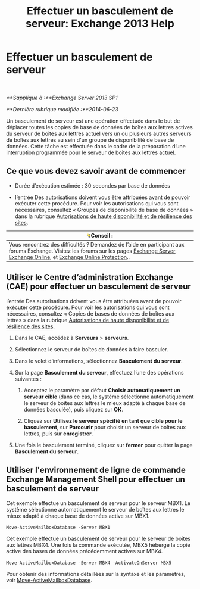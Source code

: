﻿---
title: 'Effectuer un basculement de serveur: Exchange 2013 Help'
TOCTitle: Effectuer un basculement de serveur
ms:assetid: ffcefd56-b0a0-4229-9011-fff4197b7c74
ms:mtpsurl: https://technet.microsoft.com/fr-fr/library/Dd298187(v=EXCHG.150)
ms:contentKeyID: 62523889
ms.date: 05/23/2018
mtps_version: v=EXCHG.150
ms.translationtype: MT
---

# Effectuer un basculement de serveur

 

_**Sapplique à :**Exchange Server 2013 SP1_

_**Dernière rubrique modifiée :**2014-06-23_

Un basculement de serveur est une opération effectuée dans le but de déplacer toutes les copies de base de données de boîtes aux lettres actives du serveur de boîtes aux lettres actuel vers un ou plusieurs autres serveurs de boîtes aux lettres au sein d'un groupe de disponibilité de base de données. Cette tâche est effectuée dans le cadre de la préparation d’une interruption programmée pour le serveur de boîtes aux lettres actuel.

## Ce que vous devez savoir avant de commencer

  - Durée d’exécution estimée : 30 secondes par base de données

  - l’entrée Des autorisations doivent vous être attribuées avant de pouvoir exécuter cette procédure. Pour voir les autorisations qui vous sont nécessaires, consultez « Groupes de disponibilité de base de données » dans la rubrique [Autorisations de haute disponibilité et de résilience des sites](high-availability-and-site-resilience-permissions-exchange-2013-help.md).

<table>
<thead>
<tr class="header">
<th><img src="images/Bb125224.tip(EXCHG.150).gif" title="Conseil" alt="Conseil" />Conseil :</th>
</tr>
</thead>
<tbody>
<tr class="odd">
<td>Vous rencontrez des difficultés ? Demandez de l’aide en participant aux forums Exchange. Visitez les forums sur les pages <a href="https://go.microsoft.com/fwlink/p/?linkid=60612">Exchange Server</a>, <a href="https://go.microsoft.com/fwlink/p/?linkid=267542">Exchange Online</a>, et <a href="https://go.microsoft.com/fwlink/p/?linkid=285351">Exchange Online Protection</a>..</td>
</tr>
</tbody>
</table>


## Utiliser le Centre d’administration Exchange (CAE) pour effectuer un basculement de serveur

l’entrée Des autorisations doivent vous être attribuées avant de pouvoir exécuter cette procédure. Pour voir les autorisations qui vous sont nécessaires, consultez « Copies de bases de données de boîtes aux lettres » dans la rubrique [Autorisations de haute disponibilité et de résilience des sites](high-availability-and-site-resilience-permissions-exchange-2013-help.md).

1.  Dans le CAE, accédez à **Serveurs** \> **serveurs**.

2.  Sélectionnez le serveur de boîtes de données à faire basculer.

3.  Dans le volet d’informations, sélectionnez **Basculement du serveur**.

4.  Sur la page **Basculement du serveur**, effectuez l’une des opérations suivantes :
    
    1.  Acceptez le paramètre par défaut **Choisir automatiquement un serveur cible** (dans ce cas, le système sélectionne automatiquement le serveur de boîtes aux lettres le mieux adapté à chaque base de données basculée), puis cliquez sur **OK**.
    
    2.  Cliquez sur **Utilisez le serveur spécifié en tant que cible pour le basculement**, sur **Parcourir** pour choisir un serveur de boîtes aux lettres, puis sur **enregistrer**.

5.  Une fois le basculement terminé, cliquez sur **fermer** pour quitter la page **Basculement du serveur**.

## Utiliser l'environnement de ligne de commande Exchange Management Shell pour effectuer un basculement de serveur

Cet exemple effectue un basculement de serveur pour le serveur MBX1. Le système sélectionne automatiquement le serveur de boîtes aux lettres le mieux adapté à chaque base de données active sur MBX1.

    Move-ActiveMailboxDatabase -Server MBX1

Cet exemple effectue un basculement de serveur pour le serveur de boîtes aux lettres MBX4. Une fois la commande exécutée, MBX5 héberge la copie active des bases de données précédemment actives sur MBX4.

    Move-ActiveMailboxDatabase -Server MBX4 -ActivateOnServer MBX5

Pour obtenir des informations détaillées sur la syntaxe et les paramètres, voir [Move-ActiveMailboxDatabase](https://technet.microsoft.com/fr-fr/library/dd298068\(v=exchg.150\)).

